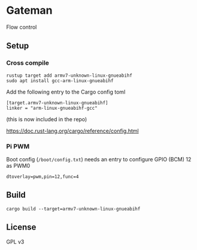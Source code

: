 Gateman
===

Flow control

## Setup

### Cross compile

```
rustup target add armv7-unknown-linux-gnueabihf
sudo apt install gcc-arm-linux-gnueabihf
```

Add the following entry to the Cargo config toml

```
[target.armv7-unknown-linux-gnueabihf]
linker = "arm-linux-gnueabihf-gcc"
```

(this is now included in the repo)

https://doc.rust-lang.org/cargo/reference/config.html

### Pi PWM

Boot config (`/boot/config.txt`) needs an entry to configure GPIO (BCM) 12 as PWM0

`dtoverlay=pwm,pin=12,func=4`


## Build

```
cargo build --target=armv7-unknown-linux-gnueabihf
```

## License

GPL v3
